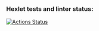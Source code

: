 ### Hexlet tests and linter status:
[![Actions Status](https://github.com/gomez-git/backend-project-lvl2/workflows/hexlet-check/badge.svg)](https://github.com/gomez-git/backend-project-lvl2/actions)